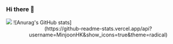 ### Hi there 👋
<img src="https://capsule-render.vercel.app/api?type=wave&color=auto&height=300&section=header&text=capsule%20render&fontSize=90" />
![Anurag's GitHub stats]
<div align="center">
(https://github-readme-stats.vercel.app/api?username=MinjoonHK&show_icons=true&theme=radical)
